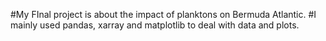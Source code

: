 #My FInal project is about the impact of planktons on Bermuda Atlantic.
#I mainly used pandas, xarray and matplotlib to deal with data and plots.
